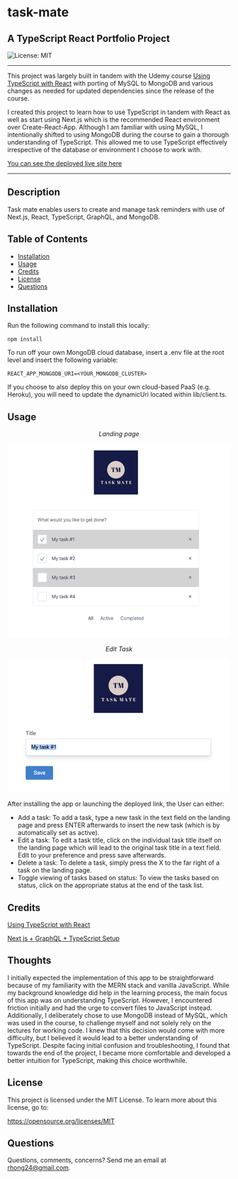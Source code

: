 # task-mate
## A TypeScript React Portfolio Project


![License: MIT](https://img.shields.io/badge/License-MIT-yellow)

___

This project was largely built in tandem with the Udemy course [Using TypeScript with React](https://www.udemy.com/course/react-with-typescript/) with porting of MySQL to MongoDB and various changes as needed for updated dependencies since the release of the course.

I created this project to learn how to use TypeScript in tandem with React as well as start using Next.js which is the recommended React environment over Create-React-App. Although I am familiar with using MySQL, I intentionally shifted to using MongoDB during the course to gain a thorough understanding of TypeScript. This allowed me to use TypeScript effectively irrespective of the database or environment I choose to work with.

[You can see the deployed live site here](https://task-tracker-mate.herokuapp.com/completed)
___

## Description

Task mate enables users to create and manage task reminders with use of Next.js, React, TypeScript, GraphQL, and MongoDB.

## Table of Contents

* [Installation](#installation)
* [Usage](#usage)
* [Credits](#credits)
* [License](#license)
* [Questions](#questions)

## Installation

Run the following command to install this locally:

```
npm install
```

To run off your own MongoDB cloud database, insert a .env file at the root level and insert the following variable:

```
REACT_APP_MONGODB_URI=<YOUR_MONGODB_CLUSTER>
```

If you choose to also deploy this on your own cloud-based PaaS (e.g. Heroku), you will need to update the dynamicUri located within lib/client.ts.


## Usage

_<p align="center">Landing page</p>_ 
![main-page](./assets/main_page.png)

_<p align="center">Edit Task</p>_ 
![edit-task](./assets/edit_task.png)

After installing the app or launching the deployed link, the User can either:
- Add a task: To add a task, type a new task in the text field on the landing page and press ENTER afterwards to insert the new task (which is by automatically set as active). 
- Edit a task: To edit a task title, click on the individual task title itself on the landing page which will lead to the original task title in a text field. Edit to your preference and press save afterwards.
- Delete a task: To delete a task, simply press the X to the far right of a task on the landing page.
- Toggle viewing of tasks based on status: To view the tasks based on status, click on the appropriate status at the end of the task list.

## Credits

[Using TypeScript with React](https://www.udemy.com/course/react-with-typescript/)

[Next js + GraphQL + TypeScript Setup](https://github.com/ivanms1/nextjs-apollo-ssr)

## Thoughts
I initially expected the implementation of this app to be straightforward because of my familiarity with the MERN stack and vanilla JavaScript. While my background knowledge did help in the learning process, the main focus of this app was on understanding TypeScript. However, I encountered friction initially and had the urge to convert files to JavaScript instead. Additionally, I deliberately chose to use MongoDB instead of MySQL, which was used in the course, to challenge myself and not solely rely on the lectures for working code. I knew that this decision would come with more difficulty, but I believed it would lead to a better understanding of TypeScript. Despite facing initial confusion and troubleshooting, I found that towards the end of the project, I became more comfortable and developed a better intuition for TypeScript, making this choice worthwhile.


## License
    
This project is licensed under the MIT License. To learn more about this license, go to:

https://opensource.org/licenses/MIT 

## Questions

Questions, comments, concerns? Send me an email at rhong24@gmail.com.
